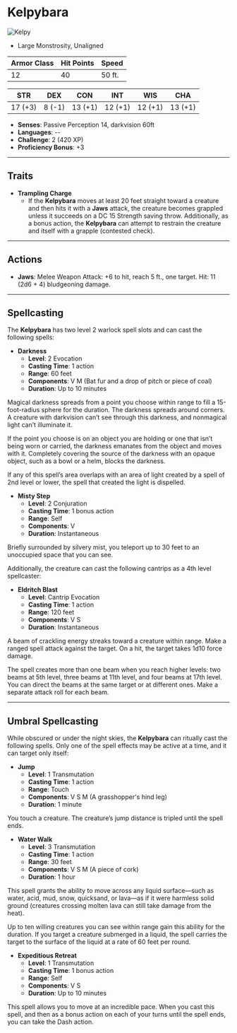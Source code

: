 # Kelpybara

![Kelpy](/library/images/Kelpy.webp)

- Large Monstrosity, Unaligned

| **Armor Class** | **Hit Points** | **Speed** |
| --------------- | -------------- | --------- |
| 12              | 40             | 50 ft.    |

| **STR** | **DEX** | **CON** | **INT** | **WIS** | **CHA** |
| ------- | ------- | ------- | ------- | ------- | ------- |
| 17 (+3) | 8 (-1)  | 13 (+1) | 12 (+1) | 12 (+1) | 13 (+1) |

- **Senses**: Passive Perception 14, darkvision 60ft
- **Languages**: --
- **Challenge**: 2 (420 XP)
- **Proficiency Bonus**: +3

---

## Traits

- **Trampling Charge**
  - If the **Kelpybara** moves at least 20 feet straight toward a creature and then hits it with a **Jaws** attack, the creature becomes grappled unless it succeeds on a DC 15 Strength saving throw. Additionally, as a bonus action, the **Kelpybara** can attempt to restrain the creature and itself with a grapple (contested check).

---

## Actions

- **Jaws**: Melee Weapon Attack: +6 to hit, reach 5 ft., one target. Hit: 11 (2d6 + 4) bludgeoning damage.

---

## Spellcasting

The **Kelpybara** has two level 2 warlock spell slots and can cast the following spells:

- **Darkness**
  - **Level**: 2 Evocation
  - **Casting Time**: 1 action
  - **Range**: 60 feet
  - **Components**: V M (Bat fur and a drop of pitch or piece of coal)
  - **Duration**: Up to 10 minutes

Magical darkness spreads from a point you choose within range to fill a 15-foot-radius sphere for the duration. The darkness spreads around corners. A creature with darkvision can’t see through this darkness, and nonmagical light can’t illuminate it.

If the point you choose is on an object you are holding or one that isn’t being worn or carried, the darkness emanates from the object and moves with it. Completely covering the source of the darkness with an opaque object, such as a bowl or a helm, blocks the darkness.

If any of this spell’s area overlaps with an area of light created by a spell of 2nd level or lower, the spell that created the light is dispelled.

- **Misty Step**
  - **Level**: 2 Conjuration
  - **Casting Time**: 1 bonus action
  - **Range**: Self
  - **Components**: V
  - **Duration**: Instantaneous

Briefly surrounded by silvery mist, you teleport up to 30 feet to an unoccupied space that you can see.

Additionally, the creature can cast the following cantrips as a 4th level spellcaster:

- **Eldritch Blast**
  - **Level**: Cantrip Evocation
  - **Casting Time**: 1 action
  - **Range**: 120 feet
  - **Components**: V S
  - **Duration**: Instantaneous

A beam of crackling energy streaks toward a creature within range. Make a ranged spell attack against the target. On a hit, the target takes 1d10 force damage.

The spell creates more than one beam when you reach higher levels: two beams at 5th level, three beams at 11th level, and four beams at 17th level. You can direct the beams at the same target or at different ones. Make a separate attack roll for each beam.

---

## Umbral Spellcasting

While obscured or under the night skies, the **Kelpybara** can ritually cast the following spells. Only one of the spell effects may be active at a time, and it can target only itself:

- **Jump**
  - **Level**: 1 Transmutation
  - **Casting Time**: 1 action
  - **Range**: Touch
  - **Components**: V S M (A grasshopper's hind leg)
  - **Duration**: 1 minute

You touch a creature. The creature’s jump distance is tripled until the spell ends.

- **Water Walk**
  - **Level**: 3 Transmutation
  - **Casting Time**: 1 action
  - **Range**: 30 feet
  - **Components**: V S M (A piece of cork)
  - **Duration**: 1 hour

This spell grants the ability to move across any liquid surface—such as water, acid, mud, snow, quicksand, or lava—as if it were harmless solid ground (creatures crossing molten lava can still take damage from the heat).

Up to ten willing creatures you can see within range gain this ability for the duration. If you target a creature submerged in a liquid, the spell carries the target to the surface of the liquid at a rate of 60 feet per round.

- **Expeditious Retreat**
  - **Level**: 1 Transmutation
  - **Casting Time**: 1 bonus action
  - **Range**: Self
  - **Components**: V S
  - **Duration**: Up to 10 minutes

This spell allows you to move at an incredible pace. When you cast this spell, and then as a bonus action on each of your turns until the spell ends, you can take the Dash action.
